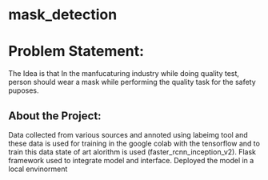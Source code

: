 # mask_detection
# Problem Statement:
The Idea is that In the manfucaturing industry while doing quality test, person should wear a mask while performing the quality task for the safety puposes.

## About the Project:
Data collected from various sources and annoted using labeimg tool and these data is used for training in the google colab with the tensorflow and to train this data state of art alorithm is used (faster_rcnn_inception_v2).
Flask framework used to integrate model and interface.
Deployed the model in a local envinorment
